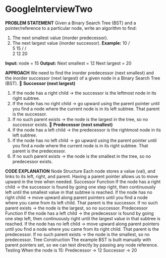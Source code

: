 # GoogleInterviewTwo
**PROBLEM STATEMENT**
Given a Binary Search Tree (BST) and a pointer/reference to a particular node, write an algorithm to find:
1. The next smallest value (inorder predecessor).
2. The next largest value (inorder successor).
**Example:**
        10
       /  \
      5    15
     /     / \
    2    12  20
        
**Input:** 
node = 15
**Output:**
Next smallest = 12
Next largest = 20

**APPROACH**
We need to find the inorder predecessor (next smallest) and the inorder successor (next largest) of a given node in a Binary Search Tree (BST).
🔹 **Successor (next largest)**
1. If the node has a right child → the successor is the leftmost node in its right subtree.
2. If the node has no right child → go upward using the parent pointer until you find a node where the current node is in its left subtree. That parent is the successor.
3. If no such parent exists → the node is the largest in the tree, so no successor exists.
🔹 **Predecessor (next smallest)**
1. If the node has a left child → the predecessor is the rightmost node in its left subtree.
2. If the node has no left child → go upward using the parent pointer until you find a node where the current node is in its right subtree. That parent is the predecessor.
3. If no such parent exists → the node is the smallest in the tree, so no predecessor exists.

**CODE EXPLANATION**
Node Structure
Each node stores a value (val), and links to its left, right, and parent.
Having a parent pointer allows us to move upward in the tree when needed.
Successor Function
If the node has a right child → the successor is found by going one step right, then continuously left until the smallest value in that subtree is reached.
If the node has no right child → move upward along parent pointers until you find a node where you came from its left child. That parent is the successor.
If no such parent exists → the node is the largest, so no successor.
Predecessor Function
If the node has a left child → the predecessor is found by going one step left, then continuously right until the largest value in that subtree is reached.
If the node has no left child → move upward along parent pointers until you find a node where you came from its right child. That parent is the predecessor.
If no such parent exists → the node is the smallest, so no predecessor.
Tree Construction
The example BST is built manually with parent pointers set, so we can test directly by passing any node reference.
Testing
When the node is 15:
Predecessor → 12
Successor → 20
